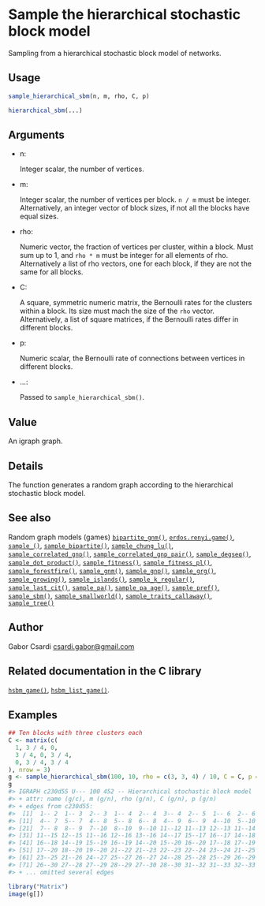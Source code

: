 # Sample the hierarchical stochastic block model

Sampling from a hierarchical stochastic block model of networks.

## Usage

``` r
sample_hierarchical_sbm(n, m, rho, C, p)

hierarchical_sbm(...)
```

## Arguments

- n:

  Integer scalar, the number of vertices.

- m:

  Integer scalar, the number of vertices per block. `n / m` must be
  integer. Alternatively, an integer vector of block sizes, if not all
  the blocks have equal sizes.

- rho:

  Numeric vector, the fraction of vertices per cluster, within a block.
  Must sum up to 1, and `rho * m` must be integer for all elements of
  rho. Alternatively a list of rho vectors, one for each block, if they
  are not the same for all blocks.

- C:

  A square, symmetric numeric matrix, the Bernoulli rates for the
  clusters within a block. Its size must mach the size of the `rho`
  vector. Alternatively, a list of square matrices, if the Bernoulli
  rates differ in different blocks.

- p:

  Numeric scalar, the Bernoulli rate of connections between vertices in
  different blocks.

- ...:

  Passed to `sample_hierarchical_sbm()`.

## Value

An igraph graph.

## Details

The function generates a random graph according to the hierarchical
stochastic block model.

## See also

Random graph models (games)
[`bipartite_gnm()`](https://r.igraph.org/reference/sample_bipartite_gnm.md),
[`erdos.renyi.game()`](https://r.igraph.org/reference/erdos.renyi.game.md),
[`sample_()`](https://r.igraph.org/reference/sample_.md),
[`sample_bipartite()`](https://r.igraph.org/reference/sample_bipartite.md),
[`sample_chung_lu()`](https://r.igraph.org/reference/sample_chung_lu.md),
[`sample_correlated_gnp()`](https://r.igraph.org/reference/sample_correlated_gnp.md),
[`sample_correlated_gnp_pair()`](https://r.igraph.org/reference/sample_correlated_gnp_pair.md),
[`sample_degseq()`](https://r.igraph.org/reference/sample_degseq.md),
[`sample_dot_product()`](https://r.igraph.org/reference/sample_dot_product.md),
[`sample_fitness()`](https://r.igraph.org/reference/sample_fitness.md),
[`sample_fitness_pl()`](https://r.igraph.org/reference/sample_fitness_pl.md),
[`sample_forestfire()`](https://r.igraph.org/reference/sample_forestfire.md),
[`sample_gnm()`](https://r.igraph.org/reference/sample_gnm.md),
[`sample_gnp()`](https://r.igraph.org/reference/sample_gnp.md),
[`sample_grg()`](https://r.igraph.org/reference/sample_grg.md),
[`sample_growing()`](https://r.igraph.org/reference/sample_growing.md),
[`sample_islands()`](https://r.igraph.org/reference/sample_islands.md),
[`sample_k_regular()`](https://r.igraph.org/reference/sample_k_regular.md),
[`sample_last_cit()`](https://r.igraph.org/reference/sample_last_cit.md),
[`sample_pa()`](https://r.igraph.org/reference/sample_pa.md),
[`sample_pa_age()`](https://r.igraph.org/reference/sample_pa_age.md),
[`sample_pref()`](https://r.igraph.org/reference/sample_pref.md),
[`sample_sbm()`](https://r.igraph.org/reference/sample_sbm.md),
[`sample_smallworld()`](https://r.igraph.org/reference/sample_smallworld.md),
[`sample_traits_callaway()`](https://r.igraph.org/reference/sample_traits_callaway.md),
[`sample_tree()`](https://r.igraph.org/reference/sample_tree.md)

## Author

Gabor Csardi <csardi.gabor@gmail.com>

## Related documentation in the C library

[`hsbm_game()`](https://igraph.org/c/html/latest/igraph-Generators.html#igraph_hsbm_game),
[`hsbm_list_game()`](https://igraph.org/c/html/latest/igraph-Generators.html#igraph_hsbm_list_game).

## Examples

``` r
## Ten blocks with three clusters each
C <- matrix(c(
  1, 3 / 4, 0,
  3 / 4, 0, 3 / 4,
  0, 3 / 4, 3 / 4
), nrow = 3)
g <- sample_hierarchical_sbm(100, 10, rho = c(3, 3, 4) / 10, C = C, p = 1 / 20)
g
#> IGRAPH c230d55 U--- 100 452 -- Hierarchical stochastic block model
#> + attr: name (g/c), m (g/n), rho (g/n), C (g/n), p (g/n)
#> + edges from c230d55:
#>  [1]  1-- 2  1-- 3  2-- 3  1-- 4  2-- 4  3-- 4  2-- 5  1-- 6  2-- 6  3-- 6
#> [11]  4-- 7  5-- 7  4-- 8  5-- 8  6-- 8  4-- 9  6-- 9  4--10  5--10  6--10
#> [21]  7-- 8  8-- 9  7--10  8--10  9--10 11--12 11--13 12--13 11--14 13--14
#> [31] 11--15 12--15 11--16 12--16 13--16 14--17 15--17 16--17 14--18 15--18
#> [41] 16--18 14--19 15--19 16--19 14--20 15--20 16--20 17--18 17--19 18--19
#> [51] 17--20 18--20 19--20 21--22 21--23 22--23 22--24 23--24 21--25 22--25
#> [61] 23--25 21--26 24--27 25--27 26--27 24--28 25--28 25--29 26--29 25--30
#> [71] 26--30 27--28 27--29 28--29 27--30 28--30 31--32 31--33 32--33 32--34
#> + ... omitted several edges

library("Matrix")
image(g[])
```
